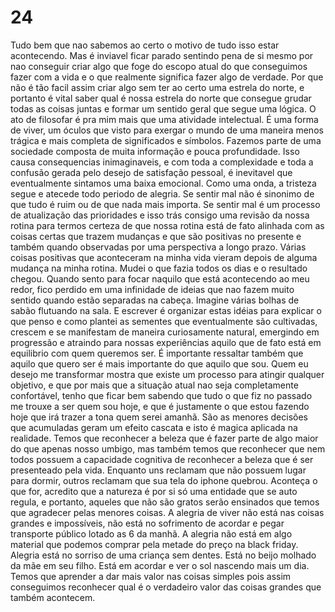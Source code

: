 # 24
Tudo bem que nao sabemos ao certo o motivo de tudo isso estar acontecendo. Mas é inviavel ficar parado sentindo pena de si mesmo por nao conseguir criar algo que foge do escopo atual do que conseguimos fazer com a vida e o que realmente significa fazer algo de verdade. Por que não é tão facil assim criar algo sem ter ao certo uma estrela do norte, e portanto é vital saber qual é nossa estrela do norte que consegue grudar todas as coisas juntas e formar um sentido geral que segue uma lógica.
O ato de filosofar é pra mim mais que uma atividade intelectual. É uma forma de viver, um óculos que visto para exergar o mundo de uma maneira menos trágica e mais completa de significados e símbolos. Fazemos parte de uma sociedade composta de muita informação e pouca profundidade. Isso causa consequencias inimaginaveis, e com toda a complexidade e toda a confusão gerada pelo desejo de satisfação pessoal, é inevitavel que eventualmente sintamos uma baixa emocional. Como uma onda, a tristeza segue e atecede todo periodo de alegria.
Se sentir mal não é sinonimo de que tudo é ruim ou de que nada mais importa. Se sentir mal é um processo de atualização das prioridades e isso trás consigo uma revisão da nossa rotina para termos certeza de que nossa rotina está de fato alinhada com as coisas certas que trazem mudanças e que são positivas no presente e também quando observadas por uma perspectiva a longo prazo. Várias coisas positivas que aconteceram na minha vida vieram depois de alguma mudança na minha rotina. Mudei o que fazia todos os dias e o resultado chegou.
Quando sento para focar naquilo que está acontecendo ao meu redor, fico perdido em uma infinidade de ideias que nao fazem muito sentido quando estão separadas na cabeça. Imagine várias bolhas de sabão flutuando na sala. E escrever é organizar estas idéias para explicar o que penso e como plantei as sementes que eventualmente são cultivadas, crescem e se manifestam de maneira curiosamente natural, emergindo em progressão e atraindo para nossas experiências aquilo que de fato está em equilibrio com quem queremos ser.
É importante ressaltar também que aquilo que quero ser é mais importante do que aquilo que sou. Quem eu desejo me transformar mostra que existe um processo para atingir qualquer objetivo, e que por mais que a situação atual nao seja completamente confortável, tenho que ficar bem sabendo que tudo o que fiz no passado me trouxe a ser quem sou hoje, e que é justamente o que estou fazendo hoje que irá trazer a tona quem serei amanhã. São as menores decisões que acumuladas geram um efeito cascata e isto é magica aplicada na realidade.
Temos que reconhecer a beleza que é fazer parte de algo maior do que apenas nosso umbigo, mas também temos que reconhecer que nem todos possuem a capacidade cognitiva de reconhecer a beleza que é ser presenteado pela vida. Enquanto uns reclamam que não possuem lugar para dormir, outros reclamam que sua tela do iphone quebrou. Aconteça o que for, acredito que a natureza é por si só uma entidade que se auto regula, e portanto, aqueles que não são gratos serão ensinados que temos que agradecer pelas menores coisas.
A alegria de viver não está nas coisas grandes e impossíveis, não está no sofrimento de acordar e pegar transporte público lotado as 6 da manhã. A alegria não está em algo material que podemos comprar pela metade do preço na black friday. Alegria está no sorriso de uma criança sem dentes. Está no beijo molhado da mãe em seu filho. Está em acordar e ver o sol nascendo mais um dia. Temos que aprender a dar mais valor nas coisas simples pois assim conseguimos reconhecer qual é o verdadeiro valor das coisas grandes que também acontecem.

